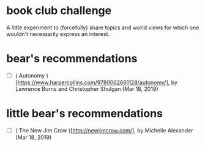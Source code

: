 # book club challenge

A little experiment to (forcefully) share topics and world views for which one
wouldn't necessarily express an interest.

# bear's recommendations

- [ ] ( Autonomy )[https://www.harpercollins.com/9780062661128/autonomy/], by Lawrence Burns and Christopher Shulgan (Mar 18, 2019)

# little bear's recommendations

- [ ] ( The New Jim Crow )[http://newjimcrow.com/], by Michelle Alexander (Mar 18, 2019)
